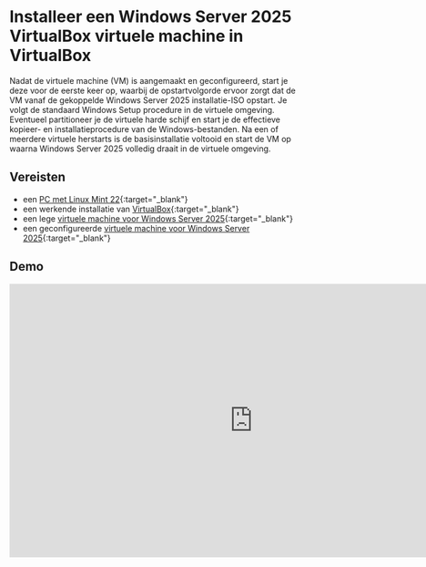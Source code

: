 # Installeer een Windows Server 2025 VirtualBox virtuele machine in VirtualBox

Nadat de virtuele machine (VM) is aangemaakt en geconfigureerd, start je deze voor de eerste keer op, waarbij de opstartvolgorde ervoor zorgt dat de VM vanaf de gekoppelde Windows Server 2025 installatie-ISO opstart. Je volgt de standaard Windows Setup procedure in de virtuele omgeving. Eventueel partitioneer je de virtuele harde schijf en start je de effectieve kopieer- en installatieprocedure van de Windows-bestanden. Na een of meerdere virtuele herstarts is de basisinstallatie voltooid en start de VM op waarna Windows Server 2025 volledig draait in de virtuele omgeving.

## Vereisten
- een [PC met Linux Mint 22](../../tutorials/setup-windows11-linuxmint22-dual-boot-uefi/index.md ){:target="_blank"}
- een werkende installatie van [VirtualBox](../setup-virtualbox7-linuxmint22-oracledeb/index.md){:target="_blank"}
- een lege [virtuele machine voor Windows Server 2025](../maak-windows-server2025-vm-virtualbox/index.md){:target="_blank"}
- een geconfigureerde [virtuele machine voor Windows Server 2025](../configureer-windows-server2025-vm-virtualbox/index.md){:target="_blank"}

## Demo
<iframe width="854" height="480" src="https://www.youtube.com/embed/7Qh9cx7bP9s?autoplay=0&loop=0&mute=0" title="YouTube video player" frameborder="0" allow="accelerometer; autoplay; clipboard-write; encrypted-media; gyroscope; picture-in-picture; web-share" referrerpolicy="strict-origin-when-cross-origin" allowfullscreen></iframe>